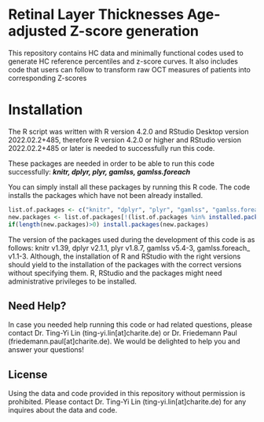 # Retinal Layer Thicknesses Age-adjusted Z-score generation
This repository contains HC data and minimally functional codes used to generate HC reference percentiles and z-score curves. It also includes code that users can follow to transform raw OCT measures of patients into corresponding Z-scores

# Installation
The R script was written with R version 4.2.0 and RStudio Desktop version 2022.02.2+485, therefore R version 4.2.0 or higher and RStudio version 2022.02.2+485 or later is needed to successfully run this code.

These packages are needed in order to be able to run this code successfully: **_knitr, dplyr, plyr, gamlss, gamlss.foreach_**

You can simply install all these packages by running this R code. The code installs the packages which have not been already installed.
```r
list.of.packages <- c("knitr", "dplyr", "plyr", "gamlss", "gamlss.foreach")
new.packages <- list.of.packages[!(list.of.packages %in% installed.packages()[,"Package"])]
if(length(new.packages)>0) install.packages(new.packages)
```
The version of the packages used during the development of this code is as follows: knitr v1.39, dplyr v2.1.1, plyr v1.8.7, gamlss v5.4-3, gamlss.foreach_ v1.1-3. Although, the installation of R and RStudio with the right versions should yield to the installation of the packages with the correct versions without specifying them. R, RStudio and the packages might need administrative privileges to be installed.

## Need Help?
In case you needed help running this code or had related questions, please contact Dr. Ting-Yi Lin (ting-yi.lin[at]charite.de) or Dr. Friedemann Paul (friedemann.paul[at]charite.de). We would be delighted to help you and answer your questions!

## License
Using the data and code provided in this repository without permission is prohibited. Please contact Dr. Ting-Yi Lin (ting-yi.lin[at]charite.de) for any inquires about the data and code.
